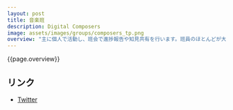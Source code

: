 ```yaml
---
layout: post
title: 音楽班
description: Digital Composers
image: assets/images/groups/composers_tp.png
overview: "主に個人で活動し、班会で進捗報告や知見共有を行います。班員のほとんどが大学に入ってから作曲活動を始めているので、初心者、経験者問わず歓迎します！"
---
```


{{page.overview}}

## リンク
- [Twitter](https://twitter.com/sokon_music)